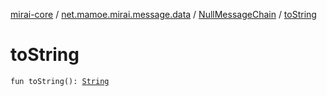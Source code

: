 [mirai-core](../../index.md) / [net.mamoe.mirai.message.data](../index.md) / [NullMessageChain](index.md) / [toString](./to-string.md)

# toString

`fun toString(): `[`String`](https://kotlinlang.org/api/latest/jvm/stdlib/kotlin/-string/index.html)